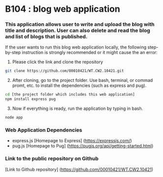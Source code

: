# B104 : blog web application 

### This application allows user to write and upload the blog with title and description. User can also delete and read the blog and list of blogs that is published. 

If the user wants to run this blog web application locally, the following step-by-step instruction is strongly recommended or it might cause the an error: 

1. Please click the link and clone the repository 

``` bash 
git clone https://github.com/00010421/WT.CW2.10421.git 
```


2. After cloning, go to the project folder. Use bash, terminal, or commad promt, etc. to install the dependencies (such as express and pug). 

```bash
cd [the project folder which includes this web application] 
npm install express pug
```


3. Now if everything is ready, run the application by typing in bash. 
```bash
node app
```



### Web Application Dependencies
- express.js
[Homepage to Express] (https://expressjs.com/)
- pug.js 
[Homepage to Pug] (https://pugjs.org/api/getting-started.html)


### Link to the public repository on Github
[Link to Github repository] (https://github.com/00010421/WT.CW2.10421)


